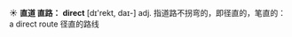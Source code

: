 ☀ <span class="category">**直道 直路：**</span>
<span class="vocabulary">**direct**</span> [dɪ'rekt, daɪ-] 
<span class="definition">adj. 指道路不拐弯的，即径直的，笔直的：</span>a direct route 径直的路线 
